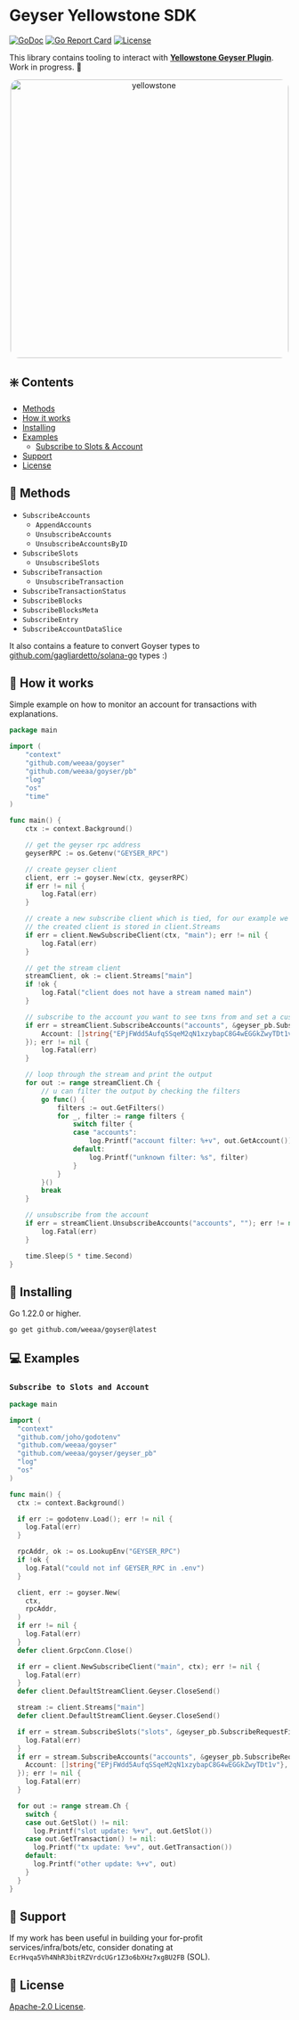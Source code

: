 # Geyser Yellowstone SDK
[![GoDoc](https://pkg.go.dev/badge/github.com/weeaa/goyser?status.svg)](https://pkg.go.dev/github.com/weeaa/goyser?tab=doc)
[![Go Report Card](https://goreportcard.com/badge/github.com/weeaa/goyser)](https://goreportcard.com/report/github.com/weeaa/goyser)
[![License](https://img.shields.io/badge/license-Apache_2.0-crimson)](https://opensource.org/license/apache-2-0)


This library contains tooling to interact with **[Yellowstone Geyser Plugin](https://docs.solanalabs.com/validator/geyser)**. Work in progress. 👷

<div align="center">
  <img src="https://github.com/weeaa/goyser/assets/108926252/601185b7-3f50-4542-ae94-16488a651467" alt="yellowstone" width="500" style="border-radius: 15px;"/>
</div>

## ❇️ Contents
- [Methods](#-methods)
- [How it works](#-how-it-works)
- [Installing](#-installing)
- [Examples](#-examples)
  - [Subscribe to Slots & Account](#subscribe-to-slots-and-account)
- [Support](#-support)
- [License](#-license)

## 📡 Methods
- `SubscribeAccounts`
  - `AppendAccounts`
  - `UnsubscribeAccounts`
  - `UnsubscribeAccountsByID`
- `SubscribeSlots`
  - `UnsubscribeSlots`
- `SubscribeTransaction`
  - `UnsubscribeTransaction`
- `SubscribeTransactionStatus`
- `SubscribeBlocks`
- `SubscribeBlocksMeta`
- `SubscribeEntry`
- `SubscribeAccountDataSlice`

It also contains a feature to convert Goyser types to [github.com/gagliardetto/solana-go](https://github.com/gagliardetto/solana-go) types :)

## 🧠 How it works
Simple example on how to monitor an account for transactions with explanations.
```go
package main

import (
	"context"
	"github.com/weeaa/goyser"
	"github.com/weeaa/goyser/pb"
	"log"
	"os"
	"time"
)

func main() {
	ctx := context.Background()

	// get the geyser rpc address
	geyserRPC := os.Getenv("GEYSER_RPC")

	// create geyser client
	client, err := goyser.New(ctx, geyserRPC)
	if err != nil {
		log.Fatal(err)
	}

	// create a new subscribe client which is tied, for our example we will name it main
	// the created client is stored in client.Streams
	if err = client.NewSubscribeClient(ctx, "main"); err != nil {
		log.Fatal(err)
	}

	// get the stream client
	streamClient, ok := client.Streams["main"]
	if !ok {
		log.Fatal("client does not have a stream named main")
	}

	// subscribe to the account you want to see txns from and set a custom filter name to filter them out later
	if err = streamClient.SubscribeAccounts("accounts", &geyser_pb.SubscribeRequestFilterAccounts{
		Account: []string{"EPjFWdd5AufqSSqeM2qN1xzybapC8G4wEGGkZwyTDt1v"},
	}); err != nil {
		log.Fatal(err)
	}

	// loop through the stream and print the output
	for out := range streamClient.Ch {
		// u can filter the output by checking the filters
		go func() {
			filters := out.GetFilters()
			for _, filter := range filters {
				switch filter {
				case "accounts":
					log.Printf("account filter: %+v", out.GetAccount())
				default:
					log.Printf("unknown filter: %s", filter)
				}
			}
		}()
		break
	}

	// unsubscribe from the account
	if err = streamClient.UnsubscribeAccounts("accounts", ""); err != nil {
		log.Fatal(err)
	}

	time.Sleep(5 * time.Second)
}
```


## 💾 Installing

Go 1.22.0 or higher.
```shell
go get github.com/weeaa/goyser@latest
```

## 💻 Examples

### `Subscribe to Slots and Account`
```go
package main

import (
  "context"
  "github.com/joho/godotenv"
  "github.com/weeaa/goyser"
  "github.com/weeaa/goyser/geyser_pb"
  "log"
  "os"
)

func main() {
  ctx := context.Background()

  if err := godotenv.Load(); err != nil {
    log.Fatal(err)
  }

  rpcAddr, ok := os.LookupEnv("GEYSER_RPC")
  if !ok {
    log.Fatal("could not inf GEYSER_RPC in .env")
  }

  client, err := goyser.New(
    ctx,
    rpcAddr,
  )
  if err != nil {
    log.Fatal(err)
  }
  defer client.GrpcConn.Close()

  if err = client.NewSubscribeClient("main", ctx); err != nil {
    log.Fatal(err)
  }
  defer client.DefaultStreamClient.Geyser.CloseSend()

  stream := client.Streams["main"]
  defer client.DefaultStreamClient.Geyser.CloseSend()

  if err = stream.SubscribeSlots("slots", &geyser_pb.SubscribeRequestFilterSlots{}); err != nil {
    log.Fatal(err)
  }
  if err = stream.SubscribeAccounts("accounts", &geyser_pb.SubscribeRequestFilterAccounts{
    Account: []string{"EPjFWdd5AufqSSqeM2qN1xzybapC8G4wEGGkZwyTDt1v"},
  }); err != nil {
    log.Fatal(err)
  }

  for out := range stream.Ch {
    switch {
    case out.GetSlot() != nil:
      log.Printf("slot update: %+v", out.GetSlot())
    case out.GetTransaction() != nil:
      log.Printf("tx update: %+v", out.GetTransaction())
    default:
      log.Printf("other update: %+v", out)
    }
  }
}
```

## 🛟 Support
If my work has been useful in building your for-profit services/infra/bots/etc, consider donating at
`EcrHvqa5Vh4NhR3bitRZVrdcUGr1Z3o6bXHz7xgBU2FB` (SOL).

## 📃 License

[Apache-2.0 License](https://github.com/weeaa/jito-go/blob/main/LICENSE).

